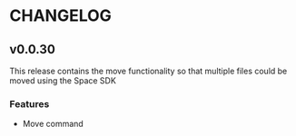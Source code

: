 # CHANGELOG

## v0.0.30

This release contains the move functionality so that multiple files could be moved using the Space SDK

### Features
- Move command
